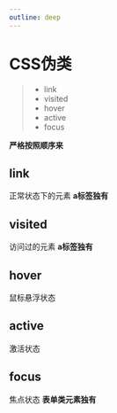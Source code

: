 ```yaml
---
outline: deep
---
```


# CSS伪类

> * link
> * visited
> * hover
> * active
> * focus

**严格按照顺序来** <Badge type="warning" text="注意" />

## link
正常状态下的元素 **a标签独有**

## visited 
访问过的元素 **a标签独有**

## hover
鼠标悬浮状态

## active
激活状态

## focus
焦点状态 **表单类元素独有**
